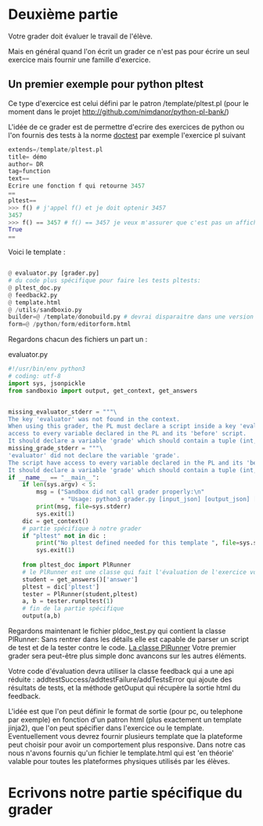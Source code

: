 

# Deuxième partie 

Votre grader doit évaluer le travail de l'élève.

Mais en général quand l'on écrit un grader ce n'est pas pour écrire un seul exercice mais fournir une famille d'exercice.

## Un premier exemple pour python pltest 

Ce type d'exercice est celui défini par le patron /template/pltest.pl (pour le moment dans le projet 
http://github.com/nimdanor/python-pl-bank/)

L'idée de ce grader est de permettre d'ecrire des exercices de python ou l'on fournis  des tests à la norme [doctest](https://docs.python.org/3/library/doctest.html) par exemple l'exercice pl suivant 

```python
extends=/template/pltest.pl
title= démo
author= DR
tag=function
text==
Ecrire une fonction f qui retourne 3457
==
pltest==
>>> f() # j'appel f() et je doit optenir 3457
3457
>>> f() == 3457 # f() == 3457 je veux m'assurer que c'est pas un affichage
True
==
```


Voici le template :

```python

@ evaluator.py [grader.py]
# du code plus spécifique pour faire les tests pltests:
@ pltest_doc.py
@ feedback2.py
@ template.html
@ /utils/sandboxio.py
builder=@ /template/donobuild.py # devrai disparaitre dans une version ultérieur
form=@ /python/form/editorform.html

```

Regardons chacun des fichiers un part un :

evaluator.py
```python
#!/usr/bin/env python3
# coding: utf-8
import sys, jsonpickle
from sandboxio import output, get_context, get_answers


missing_evaluator_stderr = """\
The key 'evaluator' was not found in the context.
When using this grader, the PL must declare a script inside a key 'evaluator'. This script have
access to every variable declared in the PL and its 'before' script.
It should declare a variable 'grade' which should contain a tuple (int, feedback) where int is the grade between [0, 100]."""
missing_grade_stderr = """\
'evaluator' did not declare the variable 'grade'. 
The script have access to every variable declared in the PL and its 'before' script.
It should declare a variable 'grade' which should contain a tuple (int, feedback) where int is the grade between [0, 100]."""
if __name__ == "__main__":
    if len(sys.argv) < 5:
        msg = ("Sandbox did not call grader properly:\n"
               + "Usage: python3 grader.py [input_json] [output_json] [answer_file] [feedback_file]")
        print(msg, file=sys.stderr)
        sys.exit(1)
    dic = get_context()
    # partie spécifique à notre grader 
    if "pltest" not in dic :
        print("No pltest defined needed for this template ", file=sys.stderr)
        sys.exit(1)
    
    from pltest_doc import PlRunner
    # le PlRunner est une classe qui fait l'évaluation de l'exercice voir le fichier suivant 
    student = get_answers()['answer']
    pltest = dic['pltest']
    tester = PlRunner(student,pltest)
    a, b = tester.runpltest(1)
    # fin de la partie spécifique 
    output(a,b)
```

Regardons maintenant le fichier pldoc_test.py qui contient la classe PlRunner:
Sans rentrer dans les détails elle est capable de parser un script de test et de la tester contre le code.
[La classe PlRunner](https://github.com/nimdanor/python-pl-bank/blob/master/template/pltest_doc.py)
Votre premier grader sera peut-être plus simple donc avancons sur les autres éléments.

Votre code d'évaluation devra utiliser la classe feedback qui a une api réduite :
 addtestSuccess/addtestFailure/addTestsError qui ajoute des résultats de tests,
 et la méthode getOuput qui récupère la sortie html du feedback.
 
 L'idée est que l'on peut définir le format de sortie (pour pc, ou telephone par exemple) en fonction d'un patron html (plus exactement un template jinja2), que l'on peut spécifier dans l'exercice ou le template. 
 Eventuellement vous devrez fournir plusieurs template que la plateforme peut choisir pour avoir un comportement plus responsive.
 Dans notre cas nous n'avons fournis qu'un fichier le template.html qui est 'en théorie' valable pour toutes les plateformes physiques utilisés par les élèves.
 
 
 # Ecrivons notre partie spécifique du grader 
 
 
 
 
 
 
 
 




